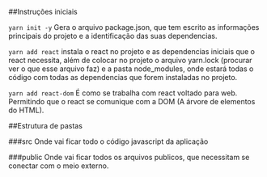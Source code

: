 ##Instruções iniciais

`yarn init -y`
Gera o arquivo package.json, que tem escrito as informações principais do projeto e a identificação das suas dependencias.

`yarn add react`
instala o react no projeto e as dependencias iniciais que o react necessita, além de colocar no projeto o arquivo yarn.lock (procurar ver o que esse arquivo faz) e a pasta node_modules, onde estará todas o código com todas as dependencias que forem instaladas no projeto.

`yarn add react-dom`
É como se trabalha com react voltado para web. Permitindo que o react se comunique com a DOM (A árvore de elementos do HTML).

##Estrutura de pastas

###src
Onde vai ficar todo o código javascript da aplicação

###public
Onde vai ficar todos os arquivos publicos, que necessitam se conectar com o meio externo.
